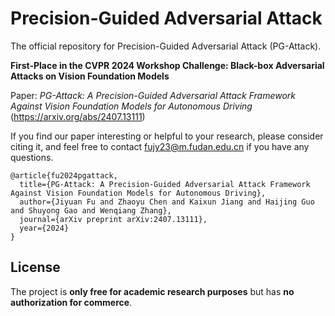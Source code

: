 # Precision-Guided Adversarial Attack

The official repository for Precision-Guided Adversarial Attack (PG-Attack).

**First-Place in the CVPR 2024 Workshop Challenge: Black-box Adversarial Attacks on Vision Foundation Models** 


Paper: *PG-Attack: A Precision-Guided Adversarial Attack Framework Against Vision Foundation Models for Autonomous Driving* (https://arxiv.org/abs/2407.13111)



If you find our paper interesting or helpful to your research, please consider citing it, and feel free to contact fujy23@m.fudan.edu.cn if you have any questions.
```
@article{fu2024pgattack,
  title={PG-Attack: A Precision-Guided Adversarial Attack Framework Against Vision Foundation Models for Autonomous Driving}, 
  author={Jiyuan Fu and Zhaoyu Chen and Kaixun Jiang and Haijing Guo and Shuyong Gao and Wenqiang Zhang},
  journal={arXiv preprint arXiv:2407.13111},
  year={2024}
}
```

## License

The project is **only free for academic research purposes** but has **no authorization for commerce**. 
